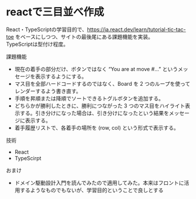 # reactで三目並べ作成

React・TypeScriptの学習目的で、https://ja.react.dev/learn/tutorial-tic-tac-toe をベースにしつつ、サイトの最後尾にある課題機能を実装。    
TypeScriptは型付け程度。

課題機能    
- 現在の着手の部分だけ、ボタンではなく “You are at move #…” というメッセージを表示するようにする。
- マス目を全部ハードコードするのではなく、Board を 2 つのループを使ってレンダーするよう書き直す。
- 手順を昇順または降順でソートできるトグルボタンを追加する。
- どちらかが勝利したときに、勝利につながった 3 つのマス目をハイライト表示する。引き分けになった場合は、引き分けになったという結果をメッセージに表示する。
- 着手履歴リストで、各着手の場所を (row, col) という形式で表示する。

技術
- React
- TypeScirpt

おまけ
- ドメイン駆動設計入門を読んでみたので適用してみた。本来はフロントに活用するようなものでもないが、学習目的ということで良しとする
